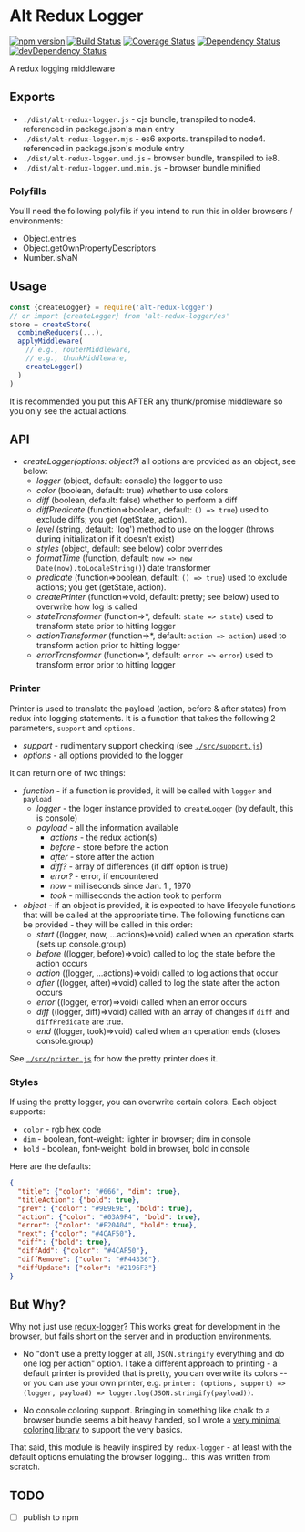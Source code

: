 # Alt Redux Logger

[![npm version][npm-badge]][npm-url]
[![Build Status][travis-badge]][travis-url]
[![Coverage Status][coveralls-badge]][coveralls-url]
[![Dependency Status][dependency-badge]][dependency-url]
[![devDependency Status][devDependency-badge]][devDependency-url]

A redux logging middleware

## Exports

* `./dist/alt-redux-logger.js` - cjs bundle, transpiled to node4. referenced in package.json's main entry
* `./dist/alt-redux-logger.mjs` - es6 exports. transpiled to node4. referenced in package.json's module entry
* `./dist/alt-redux-logger.umd.js` - browser bundle, transpiled to ie8.
* `./dist/alt-redux-logger.umd.min.js` - browser bundle minified

### Polyfills

You'll need the following polyfils if you intend to run this in older browsers / environments:

* Object.entries
* Object.getOwnPropertyDescriptors
* Number.isNaN

## Usage

```js
const {createLogger} = require('alt-redux-logger')
// or import {createLogger} from 'alt-redux-logger/es'
store = createStore(
  combineReducers(...),
  applyMiddleware(
    // e.g., routerMiddleware,
    // e.g., thunkMiddleware,
    createLogger()
  )
)
```

It is recommended you put this AFTER any thunk/promise middleware so you only see the actual actions.

## API

* *createLogger(options: object?)* all options are provided as an object, see below:
    * _logger_ (object, default: console) the logger to use
    * _color_ (boolean, default: true) whether to use colors
    * _diff_ (boolean, default: false) whether to perform a diff
    * _diffPredicate_ (function=>boolean, default: `() => true`) used to exclude diffs; you get (getState, action).
    * _level_ (string, default: 'log') method to use on the logger (throws during initialization if it doesn't exist)
    * _styles_ (object, default: see below) color overrides
    * _formatTime_ (function, default: `now => new Date(now).toLocaleString()`) date transformer
    * _predicate_ (function=>boolean, default: `() => true`) used to exclude actions; you get (getState, action).
    * _createPrinter_ (function=>void, default: pretty; see below) used to overwrite how log is called
    * _stateTransformer_ (function=>*, default: `state => state`) used to transform state prior to hitting logger
    * _actionTransformer_ (function=>*, default: `action => action`) used to transform action prior to hitting logger
    * _errorTransformer_ (function=>*, default: `error => error`) used to transform error prior to hitting logger

### Printer

Printer is used to translate the payload (action, before & after states) from redux into logging statements. It is a function that takes the following 2 parameters, `support` and `options`.

* *support* - rudimentary support checking (see [`./src/support.js`](./src/support.js))
* *options* - all options provided to the logger

It can return one of two things:

* _function_ - if a function is provided, it will be called with `logger` and `payload`
  * *logger* - the loger instance provided to `createLogger` (by default, this is console)
  * *payload* - all the information available
    * _actions_ - the redux action(s)
    * _before_ - store before the action
    * _after_ - store after the action
    * _diff?_ - array of differences (if diff option is true)
    * _error?_ - error, if encountered
    * _now_ - milliseconds since Jan. 1., 1970
    * _took_ - milliseconds the action took to perform
* _object_ - if an object is provided, it is expected to have lifecycle functions that will be called at the appropriate time. The following functions can be provided - they will be called in this order:
  * *start* ((logger, now, ...actions)=>void) called when an operation starts (sets up console.group)
  * *before* ((logger, before)=>void) called to log the state before the action occurs
  * *action* ((logger, ...actions)=>void) called to log actions that occur
  * *after* ((logger, after)=>void) called to log the state after the action occurs
  * *error* ((logger, error)=>void) called when an error occurs
  * *diff* ((logger, diff)=>void) called with an array of changes if `diff` and `diffPredicate` are true.
  * *end* ((logger, took)=>void) called when an operation ends (closes console.group)

See [`./src/printer.js`](./src/printer.js) for how the pretty printer does it.

### Styles

If using the pretty logger, you can overwrite certain colors. Each object supports:

* `color` - rgb hex code
* `dim` - boolean, font-weight: lighter in browser; dim in console
* `bold` - boolean, font-weight: bold in browser, bold in console

Here are the defaults:

```json
{
  "title": {"color": "#666", "dim": true},
  "titleAction": {"bold": true},
  "prev": {"color": "#9E9E9E", "bold": true},
  "action": {"color": "#03A9F4", "bold": true},
  "error": {"color": "#F20404", "bold": true},
  "next": {"color": "#4CAF50"},
  "diff": {"bold": true},
  "diffAdd": {"color": "#4CAF50"},
  "diffRemove": {"color": "#F44336"},
  "diffUpdate": {"color": "#2196F3"}
}
```


## But Why?

Why not just use [redux-logger](https://github.com/evgenyrodionov/redux-logger)?  This works great for development in the browser, but fails short on the server and in production environments.

* No "don't use a pretty logger at all, `JSON.stringify` everything and do one log per action" option. I take a different approach to printing - a default printer is provided that is pretty, you can overwrite its colors -- or you can use your own printer, e.g. `printer: (options, support) => (logger, payload) => logger.log(JSON.stringify(payload))`.

* No console coloring support. Bringing in something like chalk to a browser bundle seems a bit heavy handed, so I wrote a [very minimal coloring library](https://github.com/tswaters/tiny-ansi-colors) to support the very basics.

That said, this module is heavily inspired by `redux-logger` - at least with the default options emulating the browser logging... this was written from scratch.

## TODO

* [ ] publish to npm

[npm-badge]: https://badge.fury.io/js/alt-redux-logger.svg
[npm-url]: https://badge.fury.io/js/alt-redux-logger
[travis-badge]: https://travis-ci.org/tswaters/alt-redux-logger.svg?branch=master
[travis-url]: https://travis-ci.org/tswaters/alt-redux-logger
[coveralls-badge]: https://coveralls.io/repos/github/tswaters/alt-redux-logger/badge.svg?branch=master
[coveralls-url]: https://coveralls.io/github/tswaters/alt-redux-logger?branch=master
[dependency-badge]: https://david-dm.org/tswaters/alt-redux-logger.svg
[dependency-url]: https://david-dm.org/tswaters/alt-redux-logger
[devDependency-badge]: https://david-dm.org/tswaters/alt-redux-logger/dev-status.svg
[devDependency-url]: https://david-dm.org/tswaters/alt-redux-logger?type=dev
